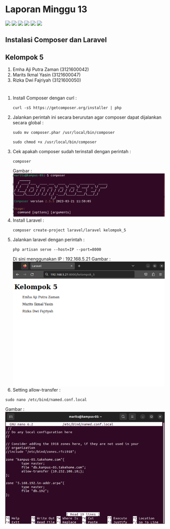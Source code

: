 # Laporan Minggu 13
![](https://img.shields.io/badge/GitHub-100000?style=for-the-badge&logo=github&logoColor=white)
![](https://img.shields.io/badge/Ubuntu-E95420?style=for-the-badge&logo=ubuntu&logoColor=white)
![](https://img.shields.io/badge/VirtualBox-21416b?style=for-the-badge&logo=VirtualBox&logoColor=white)
![](https://img.shields.io/badge/PHP-777BB4?style=for-the-badge&logo=php&logoColor=white)
![](https://img.shields.io/badge/Apache-D22128?style=for-the-badge&logo=Apache&logoColor=white)
![](https://img.shields.io/badge/Laravel-FF2D20?style=for-the-badge&logo=laravel&logoColor=white)

## Instalasi Composer dan Laravel

## Kelompok 5
1. Emha Aji Putra Zaman (3121600042)
2. Marits Ikmal Yasin (3121600047)
3. Rizka Dwi Fajriyah (3121600050)

#
1. Install Composer dengan curl :
   ```
   curl -sS https://getcomposer.org/installer | php
   ```
2. Jalankan perintah ini secara berurutan agar composer dapat dijalankan secara global :
   ```
   sudo mv composer.phar /usr/local/bin/composer
   ```
   ```
   sudo chmod +x /usr/local/bin/composer
   ```
3. Cek apakah composer sudah terinstall dengan perintah :
   ```
   composer
   ```
   Gambar : <br>
   ![](image/composer.png)
4. Install Laravel :
   ```
   composer create-project laravel/laravel kelompok_5
   ```
5. Jalankan laravel dengan perintah :
   ```
   php artisan serve --host=IP --port=8000
   ```
   Di sini menggunakan IP : 192.168.5.21
   Gambar : <br>
   ![](image/laravel_work.png)
6.  Setting allow-transfer :
   ```
   sudo nano /etc/bind/named.conf.local
   ```
   Gambar : <br>
   ![](image/allow-transfer.png)
